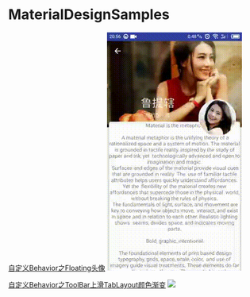 # MaterialDesignSamples



[自定义Behavior之Floating头像](http://blog.csdn.net/lj402159806/article/details/55106366)
![](image/behavior1.gif)


[自定义Behavior之ToolBar上滑TabLayout颜色渐变](http://blog.csdn.net/lj402159806/article/details/55212686)
![](image/behavior2.gif)
